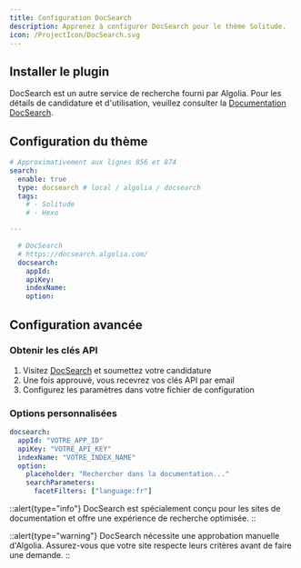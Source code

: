 ```yaml
---
title: Configuration DocSearch
description: Apprenez à configurer DocSearch pour le thème Solitude.
icon: /ProjectIcon/DocSearch.svg
---
```


## Installer le plugin

DocSearch est un autre service de recherche fourni par Algolia. Pour les détails de candidature et d'utilisation, veuillez consulter la [Documentation DocSearch](https://docsearch.algolia.com/).

## Configuration du thème

```yml [_config.solitude.yml]
# Approximativement aux lignes 856 et 874
search:
  enable: true
  type: docsearch # local / algolia / docsearch
  tags:
    # - Solitude
    # - Hexo

···

  # DocSearch
  # https://docsearch.algolia.com/
  docsearch:
    appId:
    apiKey:
    indexName:
    option:
```

## Configuration avancée

### Obtenir les clés API

1. Visitez [DocSearch](https://docsearch.algolia.com/) et soumettez votre candidature
2. Une fois approuvé, vous recevrez vos clés API par email
3. Configurez les paramètres dans votre fichier de configuration

### Options personnalisées

```yml [_config.solitude.yml]
docsearch:
  appId: "VOTRE_APP_ID"
  apiKey: "VOTRE_API_KEY"
  indexName: "VOTRE_INDEX_NAME"
  option:
    placeholder: "Rechercher dans la documentation..."
    searchParameters:
      facetFilters: ["language:fr"]
```

::alert{type="info"}
DocSearch est spécialement conçu pour les sites de documentation et offre une expérience de recherche optimisée.
::

::alert{type="warning"}
DocSearch nécessite une approbation manuelle d'Algolia. Assurez-vous que votre site respecte leurs critères avant de faire une demande.
::